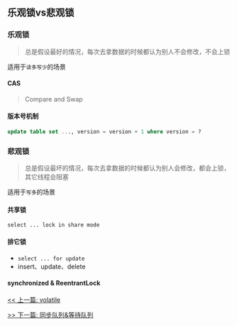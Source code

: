 ## 乐观锁vs悲观锁

### 乐观锁

>  总是假设最好的情况，每次去拿数据的时候都认为别人不会修改，不会上锁

适用于`读多写少`的场景

#### CAS

> Compare and Swap

#### 版本号机制

```sql
update table set ..., version = version + 1 where version = ?
```

### 悲观锁

> 总是假设最坏的情况，每次去拿数据的时候都认为别人会修改，都会上锁，其它线程会阻塞

适用于`写多`的场景

#### 共享锁

`select ... lock in share mode`

#### 排它锁

* `select ... for update`
* insert、update、delete

#### synchronized & ReentrantLock


[<< 上一篇: volatile](4-多线程与并发/volatile.md)

[>> 下一篇: 同步队列&等待队列](4-多线程与并发/同步队列&等待队列.md)
